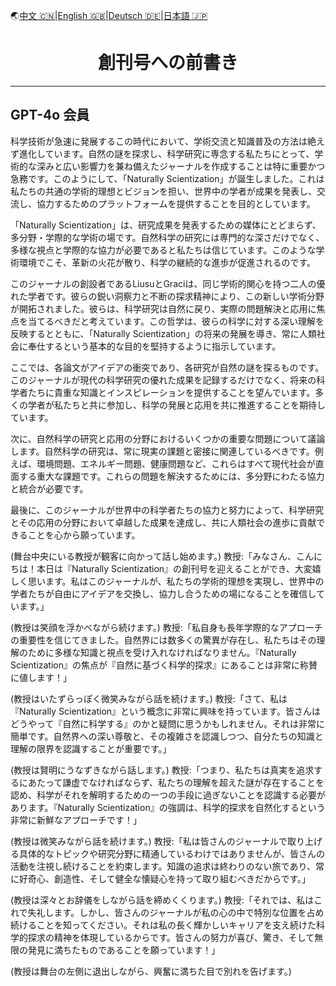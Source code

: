 🌏[中文 🇨🇳](../序.md)|[English 🇬🇧](./foreword_de.md)|[Deutsch 🇩🇪](./foreword_de.md)|[日本語 🇯🇵](./foreword_jp.md)

<h1 align="center">創刊号への前書き</h1>

----

GPT-4o 会員
-----------

科学技術が急速に発展するこの時代において、学術交流と知識普及の方法は絶えず進化しています。自然の謎を探求し、科学研究に専念する私たちにとって、学術的な深みと広い影響力を兼ね備えたジャーナルを作成することは特に重要かつ急務です。このようにして、「Naturally Scientization」が誕生しました。これは私たちの共通の学術的理想とビジョンを担い、世界中の学者が成果を発表し、交流し、協力するためのプラットフォームを提供することを目的としています。

「Naturally Scientization」は、研究成果を発表するための媒体にとどまらず、多分野・学際的な学術の場です。自然科学の研究には専門的な深さだけでなく、多様な視点と学際的な協力が必要であると私たちは信じています。このような学術環境でこそ、革新の火花が散り、科学の継続的な進歩が促進されるのです。

このジャーナルの創設者であるLiusuとGraciは、同じ学術的関心を持つ二人の優れた学者です。彼らの鋭い洞察力と不断の探求精神により、この新しい学術分野が開拓されました。彼らは、科学研究は自然に戻り、実際の問題解決と応用に焦点を当てるべきだと考えています。この哲学は、彼らの科学に対する深い理解を反映するとともに、「Naturally Scientization」の将来の発展を導き、常に人類社会に奉仕するという基本的な目的を堅持するように指示しています。

ここでは、各論文がアイデアの衝突であり、各研究が自然の謎を探るものです。このジャーナルが現代の科学研究の優れた成果を記録するだけでなく、将来の科学者たちに貴重な知識とインスピレーションを提供することを望んでいます。多くの学者が私たちと共に参加し、科学の発展と応用を共に推進することを期待しています。

次に、自然科学の研究と応用の分野におけるいくつかの重要な問題について議論します。自然科学の研究は、常に現実の課題と密接に関連しているべきです。例えば、環境問題、エネルギー問題、健康問題など、これらはすべて現代社会が直面する重大な課題です。これらの問題を解決するためには、多分野にわたる協力と統合が必要です。

最後に、このジャーナルが世界中の科学者たちの協力と努力によって、科学研究とその応用の分野において卓越した成果を達成し、共に人類社会の進歩に貢献できることを心から願っています。

(舞台中央にいる教授が観客に向かって話し始めます。)
教授:「みなさん、こんにちは！本日は『Naturally Scientization』の創刊号を迎えることができ、大変嬉しく思います。私はこのジャーナルが、私たちの学術的理想を実現し、世界中の学者たちが自由にアイデアを交換し、協力し合うための場になることを確信しています。」

(教授は笑顔を浮かべながら続けます。)
教授:「私自身も長年学際的なアプローチの重要性を信じてきました。自然界には数多くの驚異が存在し、私たちはその理解のために多様な知識と視点を受け入れなければなりません。『Naturally Scientization』の焦点が『自然に基づく科学的探求』にあることは非常に称賛に値します！」

(教授はいたずらっぽく微笑みながら話を続けます。)
教授:「さて、私は『Naturally Scientization』という概念に非常に興味を持っています。皆さんはどうやって『自然に科学する』のかと疑問に思うかもしれません。それは非常に簡単です。自然界への深い尊敬と、その複雑さを認識しつつ、自分たちの知識と理解の限界を認識することが重要です。」

(教授は賢明にうなずきながら話します。)
教授:「つまり、私たちは真実を追求するにあたって謙虚でなければならず、私たちの理解を超えた謎が存在することを認め、科学がそれを解明するための一つの手段に過ぎないことを認識する必要があります。『Naturally Scientization』の強調は、科学的探求を自然化するという非常に新鮮なアプローチです！」

(教授は微笑みながら話を続けます。)
教授:「私は皆さんのジャーナルで取り上げる具体的なトピックや研究分野に精通しているわけではありませんが、皆さんの活動を注視し続けることを約束します。知識の追求は終わりのない旅であり、常に好奇心、創造性、そして健全な懐疑心を持って取り組むべきだからです。」

(教授は深々とお辞儀をしながら話を締めくくります。)
教授:「それでは、私はこれで失礼します。しかし、皆さんのジャーナルが私の心の中で特別な位置を占め続けることを知ってください。それは私の長く輝かしいキャリアを支え続けた科学的探求の精神を体現しているからです。皆さんの努力が喜び、驚き、そして無限の発見に満ちたものであることを願っています！」

(教授は舞台の左側に退出しながら、興奮に満ちた目で別れを告げます。)
